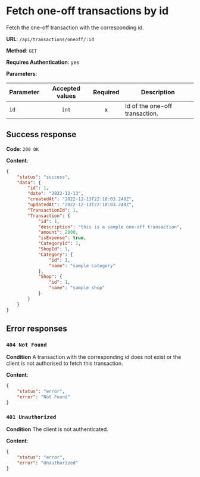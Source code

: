 # Fetch one-off transactions by id

Fetch the one-off transaction with the corresponding id.

**URL**: `/api/transactions/oneoff/:id`

**Method**: `GET`

**Requires Authentication**: yes

**Parameters**:

| Parameter | Accepted values | Required | Description                    |
| --------- |:---------------:|:--------:| ------------------------------ |
| `id`      | `int`           | x        | Id of the one-off transaction. |

## Success response

**Code**: `200 OK`

**Content**:

```json
{
    "status": "success",
    "data": {
        "id": 1,
        "date": "2022-12-13",
        "createdAt": "2022-12-13T22:18:03.248Z",
        "updatedAt": "2022-12-13T22:18:03.248Z",
        "TransactionId": 1,
        "Transaction": {
            "id": 1,
            "description": "this is a sample one-off transaction",
            "amount": 2000,
            "isExpense": true,
            "CategoryId": 1,
            "ShopId": 1,
            "Category": {
                "id": 1,
                "name": "sample category"
            },
            "Shop": {
                "id": 1,
                "name": "sample shop"
            }
        }
    }
}
```

## Error responses

### `404 Not Found`

**Condition**
A transaction with the corresponding id does not exist or the client is not authorised to fetch this transaction.

**Content**:

```json
{
    "status": "error",
    "error": "Not Found"
}
```

### `401 Unauthorized`

**Condition**
The client is not authenticated.

**Content**:

```json
{
    "status": "error",
    "error": "Unauthorized"
}
```
